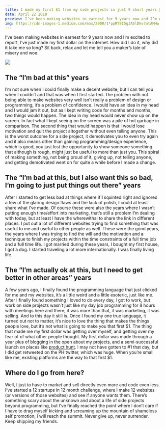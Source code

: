 ```yaml
---
title: I made my first $1 from my side projects in just 9 short years 💪
date: April 22 2018
preview: I’ve been making websites in earnest for 9 years now and I’m excited to report, I’ve just made my first dollar on the internet. How did I do it, why did it take me so long? Sit back, relax and...
img: https://cdn-images-1.medium.com/max/2000/1*ppRT8I5gJASlDkv7otAMHw.jpeg
---
```


I’ve been making websites in earnest for 9 years now and I’m excited to report, I’ve just made my first dollar on the internet. How did I do it, why did it take me so long? Sit back, relax and let me tell you a maker’s tale of misery and woe.

![](https://cdn-images-1.medium.com/max/1600/1*8yl4jZ4CUxBWwIpr3i8bbQ@2x.jpeg)

## The “I’m bad at this” years

I’m not sure when I could finally make a decent website, but I can tell you when I couldn’t and that was when I first started. The problem with not being able to make websites very well isn’t really a problem of design or programming, it’s a problem of confidence. I would have an idea in my head and I would jam it out, but as I kept writing code for months and months, two things would happen. The idea in my head would never show up on the screen. In fact what I kept seeing on the screen was a pile of hot garbage in comparison. The second thing that would happen is that I would lose motivation and quit the project altogether without even telling anyone. This is the worst outcome for a side project, it demotivates you to even try again and it also means other than gaining programming/design experience, which is good, you just lost the opportunity to show someone something that although is rough, might just be useful to more than just you. This spiral of making something, not being proud of it, giving up, not telling anyone, and getting demotivated went on for quite a while before I made a change.

## The “I’m bad at this, but I also want this so bad, I’m going to just put things out there” years

After I started to get less bad at things where if I squinted right and ignored a few of the glaring design flaws and the lack of polish, I could at least share what I’ve made. Of course these were also the years where I wasn’t putting enough time/effort into marketing, that’s still a problem I’m dealing with today, but at least I have the wherewithal to share the link in different places. I put out a lot of different websites trying to find something that was useful to me and useful to other people as well. These were the grind years, the years where I was trying to find the will and the motivation and a technique to finish my projects within the time constraints of a full time job and a full time life. I got married during these years, I bought my first house, I got a dog. I started traveling a lot more internationally. I was finally living life.

## The “I’m actually ok at this, but I need to get better in other areas” years

A few years ago, I finally found the programming language that just clicked for me and my websites, it’s a little weird and a little esoteric, just like me. After I finally found something I loved to do every day, I got to work, but work on side projects wasn’t just like my day job programming for 8 hours with meetings here and there, it was more than that, it was marketing, it was selling. And to this day it still is. Once I found my one true language, it turned out not to matter, it’s nice to love the thing that makes the things people love, but it’s not what is going to make you that first $1. The thing that made me my first dollar was getting over myself, and getting over my fear of of what other people thought. My first dollar was made through a year plus of blogging in the open about my projects, and a semi-successful launch on places like [product hunt](https://producthunt.com). I may not have gotten to #1 that day, but I did get retweeted on the PH twitter, which was huge. When you’re small like me, existing platforms are the way to that first $1.

## Where do I go from here?

Well, I just to have to market and sell directly even more and code even less. I’ve started a 12 startups in 12 month challenge, where I make 12 websites (or versions of those websites) and see if anyone wants them. There’s something scary about the unknown and about a life of side projects beyond programming, but I’ve finally reached the point where I don’t care if I have to drag myself kicking and screaming up the mountain of shameless self promotion, I will reach the summit. Never give up, never surrender. Keep shipping my friends.
